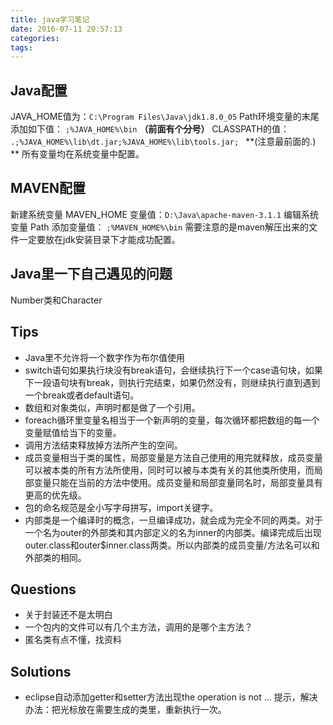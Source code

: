 ```yaml
---
title: java学习笔记
date: 2016-07-11 20:57:13
categories:
tags:
---
```

## Java配置

JAVA_HOME值为：`C:\Program Files\Java\jdk1.8.0_05` 
Path环境变量的末尾添加如下值： `;%JAVA_HOME%\bin` **（前面有个分号）** 
CLASSPATH的值： `.;%JAVA_HOME%\lib\dt.jar;%JAVA_HOME%\lib\tools.jar; `
**(注意最前面的.) **
所有变量均在系统变量中配置。

## MAVEN配置

新建系统变量 MAVEN_HOME 变量值：`D:\Java\apache-maven-3.1.1` 
编辑系统变量 Path 添加变量值： `;%MAVEN_HOME%\bin`
需要注意的是maven解压出来的文件一定要放在jdk安装目录下才能成功配置。

## Java里一下自己遇见的问题
Number类和Character

## Tips
- Java里不允许将一个数字作为布尔值使用
- switch语句如果执行块没有break语句，会继续执行下一个case语句块，如果下一段语句块有break，则执行完结束，如果仍然没有，则继续执行直到遇到一个break或者default语句。
- 数组和对象类似，声明时都是做了一个引用。
- foreach循环里变量名相当于一个新声明的变量，每次循环都把数组的每一个变量赋值给当下的变量。
- 调用方法结束释放掉方法所产生的空间。
- 成员变量相当于类的属性，局部变量是方法自己使用的用完就释放，成员变量可以被本类的所有方法所使用，同时可以被与本类有关的其他类所使用，而局部变量只能在当前的方法中使用。成员变量和局部变量同名时，局部变量具有更高的优先级。
- 包的命名规范是全小写字母拼写，import关键字。
- 内部类是一个编译时的概念，一旦编译成功，就会成为完全不同的两类。对于一个名为outer的外部类和其内部定义的名为inner的内部类。编译完成后出现outer.class和outer$inner.class两类。所以内部类的成员变量/方法名可以和外部类的相同。


## Questions
- 关于封装还不是太明白
- 一个包内的文件可以有几个主方法，调用的是哪个主方法？
- 匿名类有点不懂，找资料


## Solutions
- eclipse自动添加getter和setter方法出现the operation is not ... 提示，解决办法：把光标放在需要生成的类里，重新执行一次。